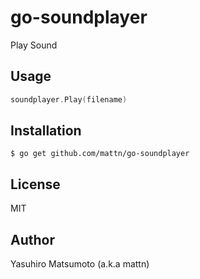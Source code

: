 # go-soundplayer

Play Sound

## Usage

```go
soundplayer.Play(filename)
```

## Installation

```
$ go get github.com/mattn/go-soundplayer
```

## License

MIT

## Author

Yasuhiro Matsumoto (a.k.a mattn)
